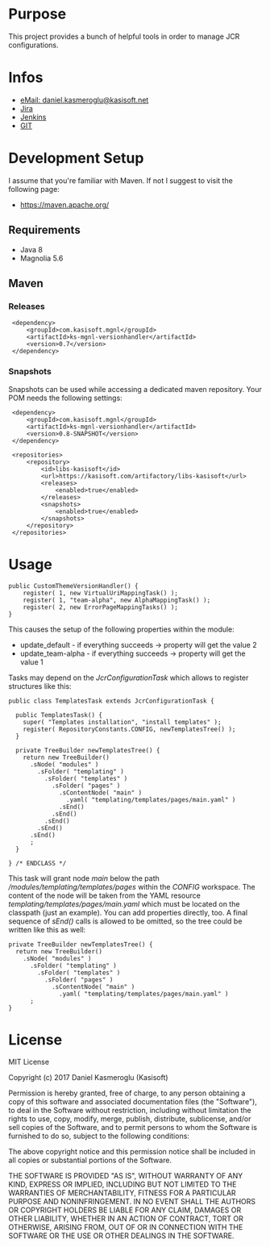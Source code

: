 # Purpose


This project provides a bunch of helpful tools in order to manage JCR configurations.


# Infos

* [eMail: daniel.kasmeroglu@kasisoft.net](mailto:daniel.kasmeroglu@kasisoft.net)
* [Jira](https://kasisoft.com/jira/projects/MGNLVERS)
* [Jenkins](https://kasisoft.com/jenkins/job/mgnl.ks-mgnl-versionhandler)
* [GIT](https://kasisoft.com/bitbucket/projects/MGNL/repos/ks-mgnl-versionhandler)


# Development Setup

I assume that you're familiar with Maven. If not I suggest to visit the following page:

* https://maven.apache.org/


## Requirements

* Java 8
* Magnolia 5.6


## Maven

### Releases

     <dependency>
         <groupId>com.kasisoft.mgnl</groupId>
         <artifactId>ks-mgnl-versionhandler</artifactId>
         <version>0.7</version>
     </dependency>


### Snapshots

Snapshots can be used while accessing a dedicated maven repository. Your POM needs the following settings:

     <dependency>
         <groupId>com.kasisoft.mgnl</groupId>
         <artifactId>ks-mgnl-versionhandler</artifactId>
         <version>0.8-SNAPSHOT</version>
     </dependency>
     
     <repositories>
         <repository>
             <id>libs-kasisoft</id>
             <url>https://kasisoft.com/artifactory/libs-kasisoft</url>
             <releases>
                 <enabled>true</enabled>
             </releases>
             <snapshots>
                 <enabled>true</enabled>
             </snapshots>
         </repository>
     </repositories>
     

# Usage


    public CustomThemeVersionHandler() {
        register( 1, new VirtualUriMappingTask() );
        register( 1, "team-alpha", new AlphaMappingTask() );
        register( 2, new ErrorPageMappingTasks() );
    }
    
This causes the setup of the following properties within the module:

 * update_default     - if everything succeeds -> property will get the value 2
 * update_team-alpha  - if everything succeeds -> property will get the value 1


Tasks may depend on the *JcrConfigurationTask* which allows to register structures like this:

    public class TemplatesTask extends JcrConfigurationTask {
    
      public TemplatesTask() {
        super( "Templates installation", "install templates" );
        register( RepositoryConstants.CONFIG, newTemplatesTree() );
      }
      
      private TreeBuilder newTemplatesTree() {
        return new TreeBuilder()
          .sNode( "modules" )
            .sFolder( "templating" )
              .sFolder( "templates" )
                .sFolder( "pages" )
                  .sContentNode( "main" )
                    .yaml( "templating/templates/pages/main.yaml" )
                  .sEnd()
                .sEnd()
              .sEnd()
            .sEnd()
          .sEnd()
          ;
      }
    
    } /* ENDCLASS */

This task will grant node *main* below the path */modules/templating/templates/pages* within the *CONFIG* workspace. The
content of the node will be taken from the YAML resource *templating/templates/pages/main.yaml* which must be located on
the classpath (just an example). 
You can add properties directly, too.
A final sequence of *sEnd()* calls is allowed to be omitted, so the tree could be written like this as well:

    private TreeBuilder newTemplatesTree() {
      return new TreeBuilder()
        .sNode( "modules" )
          .sFolder( "templating" )
            .sFolder( "templates" )
              .sFolder( "pages" )
                .sContentNode( "main" )
                  .yaml( "templating/templates/pages/main.yaml" )
          ;
    }
    

# License

MIT License

Copyright (c) 2017 Daniel Kasmeroglu (Kasisoft)

Permission is hereby granted, free of charge, to any person obtaining a copy
of this software and associated documentation files (the "Software"), to deal
in the Software without restriction, including without limitation the rights
to use, copy, modify, merge, publish, distribute, sublicense, and/or sell
copies of the Software, and to permit persons to whom the Software is
furnished to do so, subject to the following conditions:

The above copyright notice and this permission notice shall be included in all
copies or substantial portions of the Software.

THE SOFTWARE IS PROVIDED "AS IS", WITHOUT WARRANTY OF ANY KIND, EXPRESS OR
IMPLIED, INCLUDING BUT NOT LIMITED TO THE WARRANTIES OF MERCHANTABILITY,
FITNESS FOR A PARTICULAR PURPOSE AND NONINFRINGEMENT. IN NO EVENT SHALL THE
AUTHORS OR COPYRIGHT HOLDERS BE LIABLE FOR ANY CLAIM, DAMAGES OR OTHER
LIABILITY, WHETHER IN AN ACTION OF CONTRACT, TORT OR OTHERWISE, ARISING FROM,
OUT OF OR IN CONNECTION WITH THE SOFTWARE OR THE USE OR OTHER DEALINGS IN THE
SOFTWARE.
